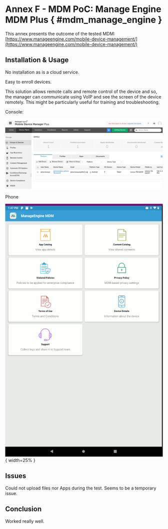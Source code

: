 # Annex F - MDM PoC: Manage Engine MDM Plus  { #mdm_manage_engine }

This annex presents the outcome of the tested MDM: [https://www.manageengine.com/mobile-device-management/](https://www.manageengine.com/mobile-device-management/)


## Installation & Usage 

No installation as is a cloud service.

Easy to enroll devices.

This solution allows remote calls and remote control of the device and so, the manager can communicate using VoIP and see the screen of the device remotely. This might be particularly useful for training and troubleshooting. 

Console:

![Manage Engine Plus MDM console](resources/images/image16.png)


Phone

![Manage Engine Plus MDM running on Android](resources/images/image15.png){ width=25% }


## Issues

Could not upload files nor Apps during the test. Seems to be a temporary issue.


## Conclusion 

Worked really well.
